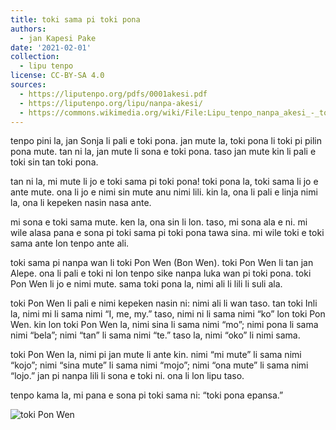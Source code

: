```yaml
---
title: toki sama pi toki pona
authors:
  - jan Kapesi Pake
date: '2021-02-01'
collection:
  - lipu tenpo
license: CC-BY-SA 4.0
sources:
  - https://liputenpo.org/pdfs/0001akesi.pdf
  - https://liputenpo.org/lipu/nanpa-akesi/
  - https://commons.wikimedia.org/wiki/File:Lipu_tenpo_nanpa_akesi_-_toki_Pon_Wen.svg
---
```


tenpo pini la, jan Sonja li pali e toki pona. jan mute la, toki pona li toki pi pilin pona mute. tan ni la, jan mute li sona e toki pona. taso jan mute kin li pali e toki sin tan toki pona.

tan ni la, mi mute li jo e toki sama pi toki pona! toki pona la, toki sama li jo e ante mute. ona li jo e nimi sin mute anu nimi lili. kin la, ona li pali e linja nimi la, ona li kepeken nasin nasa ante.

mi sona e toki sama mute. ken la, ona sin li lon. taso, mi sona ala e ni. mi wile alasa pana e sona pi toki sama pi toki pona tawa sina. mi wile toki e toki sama ante lon tenpo ante ali.

toki sama pi nanpa wan li toki Pon Wen (Bon Wen). toki Pon Wen li tan jan Alepe. ona li pali e toki ni lon tenpo sike nanpa luka wan pi toki pona. toki Pon Wen li jo e nimi mute. sama toki pona la, nimi ali li lili li suli ala.

toki Pon Wen li pali e nimi kepeken nasin ni: nimi ali li wan taso. tan toki Inli la, nimi mi li sama nimi “I, me, my.” taso, nimi ni li sama nimi “ko” lon toki Pon Wen. kin lon toki Pon Wen la, nimi sina li sama nimi “mo”; nimi pona li sama nimi “bela”; nimi “tan” li sama nimi “te.” taso la, nimi “oko” li nimi sama.

toki Pon Wen la, nimi pi jan mute li ante kin. nimi “mi mute” li sama nimi “kojo”; nimi “sina mute” li sama nimi “mojo”; nimi “ona mute” li sama nimi “lojo.” jan pi nanpa lili li sona e toki ni. ona li lon lipu taso.

tenpo kama la, mi pana e sona pi toki sama ni: “toki pona epansa.”

![toki Pon Wen](https://upload.wikimedia.org/wikipedia/commons/a/a2/Lipu_tenpo_nanpa_akesi_-_toki_Pon_Wen.svg)